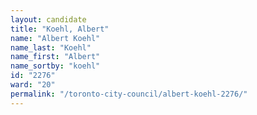 ```yaml
---
layout: candidate
title: "Koehl, Albert"
name: "Albert Koehl"
name_last: "Koehl"
name_first: "Albert"
name_sortby: "koehl"
id: "2276"
ward: "20"
permalink: "/toronto-city-council/albert-koehl-2276/"
---
```

